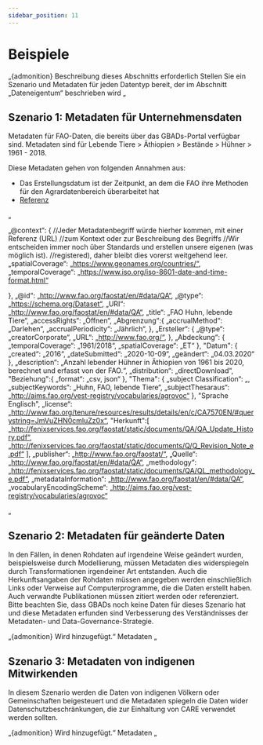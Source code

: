 ```yaml
---
sidebar_position: 11
---
```

Beispiele
========

„{admonition} Beschreibung dieses Abschnitts erforderlich
Stellen Sie ein Szenario und Metadaten für jeden Datentyp bereit, der im Abschnitt „Dateneigentum“ beschrieben wird
„

Szenario 1: Metadaten für Unternehmensdaten
----------------------------------------

Metadaten für FAO-Daten, die bereits über das GBADs-Portal verfügbar sind. Metadaten sind für
Lebende Tiere > Äthiopien > Bestände > Hühner > 1961 - 2018.

Diese Metadaten gehen von folgenden Annahmen aus:
- Das Erstellungsdatum ist der Zeitpunkt, an dem die FAO ihre Methoden für den Agrardatenbereich überarbeitet hat
- [Referenz](http://fenixservices.fao.org/faostat/static/documents/Q/Q_Revision_Note_e.pdf)

„

„@context“: {
//Jeder Metadatenbegriff würde hierher kommen, mit einer Referenz (URL)
//zum Kontext oder zur Beschreibung des Begriffs
//Wir entscheiden immer noch über Standards und erstellen unsere eigenen (was möglich ist).
//registered), daher bleibt dies vorerst weitgehend leer.
„spatialCoverage“: „https://www.geonames.org/countries/“,
„temporalCoverage“: „https://www.iso.org/iso-8601-date-and-time-format.html“

},
„@id“: „http://www.fao.org/faostat/en/#data/QA“,
„@type“: „https://schema.org/Dataset“,
„URI“: „http://www.fao.org/faostat/en/#data/QA“,
„title“: „FAO Huhn, lebende Tiere“,
„accessRights“: „Öffnen“,
„Abgrenzung“:{
„accrualMethod“: „Darlehen“,
„accrualPeriodicity“: „Jährlich“,
},
„Ersteller“: {
„@type“: „creatorCorporate“,
„URL“: „http://www.fao.org/“,
},
„Abdeckung“: {
„temporalCoverage“: „1961/2018“,
„spatialCoverage“: „ET“
},
"Datum": {
„created“: „2016“,
„dateSubmitted“: „2020-10-09“,
„geändert“: „04.03.2020“
},
„description“: „Anzahl lebender Hühner in Äthiopien von 1961 bis 2020, berechnet und erfasst von der FAO.“,
„distribution“: „directDownload“,
"Beziehung":{
„format“: „csv, json“
},
"Thema": {
„subject Classification“: „,
„subjectKeywords“: „Huhn, FAO, lebende Tiere“,
„subjectThesaraus“: „http://aims.fao.org/vest-registry/vocabularies/agrovoc“
},
"Sprache Englisch",
„license“: „http://www.fao.org/tenure/resources/results/details/en/c/CA7570EN/#querystring=JmVuZHN0cmluZz0x“,
"Herkunft":[
„http://fenixservices.fao.org/faostat/static/documents/QA/QA_Update_History.pdf“,
„http://fenixservices.fao.org/faostat/static/documents/Q/Q_Revision_Note_e.pdf“
],
„publisher“: „http://www.fao.org/faostat/“,
„Quelle“: „http://www.fao.org/faostat/en/#data/QA“,
„methodology“: „http://fenixservices.fao.org/faostat/static/documents/QA/QL_methodology_e.pdf“,
„metadataInformation“: „http://www.fao.org/faostat/en/#data/QA“,
„vocabularyEncodingScheme“: „http://aims.fao.org/vest-registry/vocabularies/agrovoc“


„

Szenario 2: Metadaten für geänderte Daten
--------------------------------------

In den Fällen, in denen Rohdaten auf irgendeine Weise geändert wurden, beispielsweise durch Modellierung, müssen Metadaten dies widerspiegeln
durch Transformationen irgendeiner Art entstanden. Auch die Herkunftsangaben der Rohdaten müssen angegeben werden
einschließlich Links oder Verweise auf Computerprogramme, die die Daten erstellt haben. Auch verwandte Publikationen müssen zitiert werden
oder referenziert. Bitte beachten Sie, dass GBADs noch keine Daten für dieses Szenario hat und diese Metadaten erfunden sind
Verbesserung des Verständnisses der Metadaten- und Data-Governance-Strategie.

„{admonition} Wird hinzugefügt.“
Metadaten
„

Szenario 3: Metadaten von indigenen Mitwirkenden
-------------------------------------------------

In diesem Szenario werden die Daten von indigenen Völkern oder Gemeinschaften beigesteuert und die Metadaten spiegeln die Daten wider
Datenschutzbeschränkungen, die zur Einhaltung von CARE verwendet werden sollten.

„{admonition} Wird hinzugefügt.“
Metadaten
„


